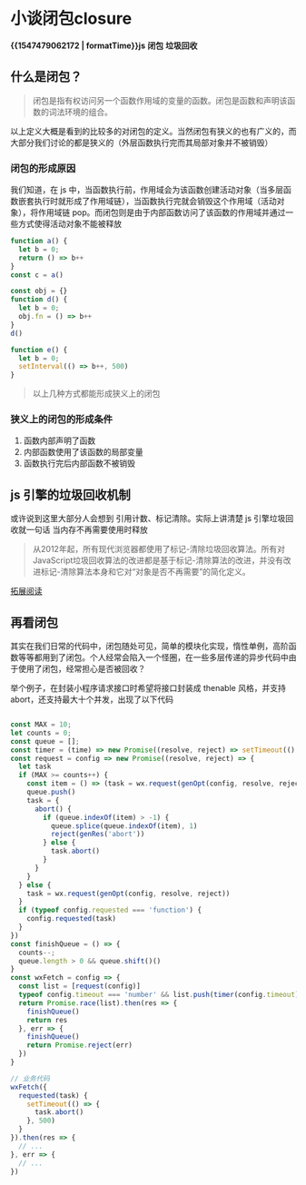 # 小谈闭包closure

<b class="update-time">{{1547479062172 | formatTime}}</b><b class='type'>js</b>
<b class='kw'>闭包</b> <b class='kw'>垃圾回收</b>

## 什么是闭包？

> 闭包是指有权访问另一个函数作用域的变量的函数。闭包是函数和声明该函数的词法环境的组合。

以上定义大概是看到的比较多的对闭包的定义。当然闭包有狭义的也有广义的，而大部分我们讨论的都是狭义的（外层函数执行完而其局部对象并不被销毁）

### 闭包的形成原因

我们知道，在 js 中，当函数执行前，作用域会为该函数创建活动对象（当多层函数嵌套执行时就形成了作用域链），当函数执行完就会销毁这个作用域（活动对象），将作用域链 pop。而闭包则是由于内部函数访问了该函数的作用域并通过一些方式使得活动对象不能被释放

```js
function a() {
  let b = 0;
  return () => b++
}
const c = a()

const obj = {}
function d() {
  let b = 0;
  obj.fn = () => b++
}
d()

function e() {
  let b = 0;
  setInterval(() => b++, 500)
}
```

> 以上几种方式都能形成狭义上的闭包

### 狭义上的闭包的形成条件

1. 函数内部声明了函数
2. 内部函数使用了该函数的局部变量
3. 函数执行完后内部函数不被销毁

## js 引擎的垃圾回收机制

或许说到这里大部分人会想到 引用计数、标记清除。实际上讲清楚 js 引擎垃圾回收就一句话 当内存不再需要使用时释放

> 从2012年起，所有现代浏览器都使用了标记-清除垃圾回收算法。所有对JavaScript垃圾回收算法的改进都是基于标记-清除算法的改进，并没有改进标记-清除算法本身和它对“对象是否不再需要”的简化定义。

[拓展阅读](https://juejin.im/post/5b1f7e62e51d45068a6cb98f)

## 再看闭包

其实在我们日常的代码中，闭包随处可见，简单的模块化实现，惰性单例，高阶函数等等都用到了闭包。个人经常会陷入一个怪圈，在一些多层传递的异步代码中由于使用了闭包，经常担心是否被回收？

举个例子，在封装小程序请求接口时希望将接口封装成 thenable 风格，并支持 abort，还支持最大十个并发，出现了以下代码

```js

const MAX = 10;
let counts = 0;
const queue = [];
const timer = (time) => new Promise((resolve, reject) => setTimeout(() => reject(genRes('timeout')), time))
const request = config => new Promise((resolve, reject) => {
  let task
  if (MAX >= counts++) {
    const item = () => (task = wx.request(genOpt(config, resolve, reject)))
    queue.push()
    task = {
      abort() {
        if (queue.indexOf(item) > -1) {
          queue.splice(queue.indexOf(item), 1)
          reject(genRes('abort'))
        } else {
          task.abort()
        }
      }
    }
  } else {
    task = wx.request(genOpt(config, resolve, reject))
  }
  if (typeof config.requested === 'function') {
    config.requested(task)
  }
})
const finishQueue = () => {
  counts--;
  queue.length > 0 && queue.shift()()
}
const wxFetch = config => {
  const list = [request(config)]
  typeof config.timeout === 'number' && list.push(timer(config.timeout))
  return Promise.race(list).then(res => {
    finishQueue()
    return res
  }, err => {
    finishQueue()
    return Promise.reject(err)
  })
}

// 业务代码
wxFetch({
  requested(task) {
    setTimeout(() => {
      task.abort()
    }, 500)
  }
}).then(res => {
  // ...
}, err => {
  // ...
})
```
